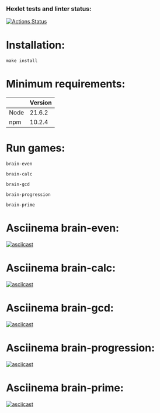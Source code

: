 ### Hexlet tests and linter status:
[![Actions Status](https://github.com/Mihunchik1/fullstack-javascript-project-44/actions/workflows/hexlet-check.yml/badge.svg)](https://github.com/Mihunchik1/fullstack-javascript-project-44/actions)

# Installation:
```
make install
```
# Minimum requirements:
||Version|
|--|--|
|Node|21.6.2|
|npm|10.2.4|

# Run games:
```
brain-even

brain-calc

brain-gcd

brain-progression

brain-prime
```
# Asciinema brain-even:
[![asciicast](https://asciinema.org/a/tv34pEQfbfV1Kk3jY7ap1eZVr.svg)](https://asciinema.org/a/tv34pEQfbfV1Kk3jY7ap1eZVr)

# Asciinema brain-calc:
[![asciicast](https://asciinema.org/a/xfNJ8J644GPiCsjd1eiucQicb.svg)](https://asciinema.org/a/xfNJ8J644GPiCsjd1eiucQicb)

# Asciinema brain-gcd:
[![asciicast](https://asciinema.org/a/HSnW3RjFnhTPJ0uD0nSC8CK5t.svg)](https://asciinema.org/a/HSnW3RjFnhTPJ0uD0nSC8CK5t)

# Asciinema brain-progression:
[![asciicast](https://asciinema.org/a/Jm2mV3CE5SX6ryB9YeyXUDMlh.svg)](https://asciinema.org/a/Jm2mV3CE5SX6ryB9YeyXUDMlh)

# Asciinema brain-prime:
[![asciicast](https://asciinema.org/a/3esY3036qJmv2qRGTwsHMSEyy.svg)](https://asciinema.org/a/3esY3036qJmv2qRGTwsHMSEyy)
